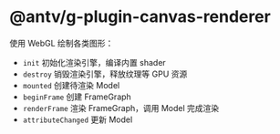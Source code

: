 # @antv/g-plugin-canvas-renderer

使用 WebGL 绘制各类图形：

- `init` 初始化渲染引擎，编译内置 shader
- `destroy` 销毁渲染引擎，释放纹理等 GPU 资源
- `mounted` 创建待渲染 Model
- `beginFrame` 创建 FrameGraph
- `renderFrame` 渲染 FrameGraph，调用 Model 完成渲染
- `attributeChanged` 更新 Model
